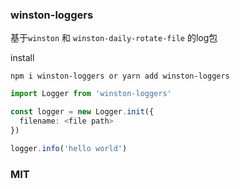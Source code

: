 ### winston-loggers

基于`winston` 和 `winston-daily-rotate-file` 的log包

install

``` shell
npm i winston-loggers or yarn add winston-loggers
```

``` ts
import Logger from 'winston-loggers'

const logger = new Logger.init({
  filename: <file path>
})

logger.info('hello world')
```



### MIT
